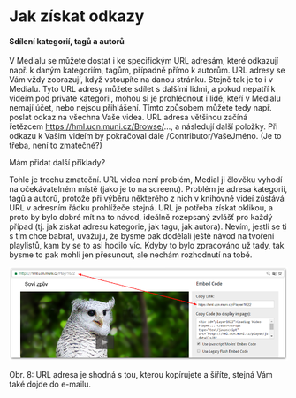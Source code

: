 Jak získat odkazy
=================

#### Sdílení kategorií, tagů a autorů

V Medialu se můžete dostat i ke specifickým URL adresám, které odkazují
např. k daným kategoriím, tagům, případně přímo k autorům. URL adresy se
Vám vždy zobrazují, když vstoupíte na danou stránku. Stejně tak je to i
v Medialu. Tyto URL adresy můžete sdílet s dalšími lidmi, a pokud
nepatří k videím pod private kategorii, mohou si je prohlédnout i lidé,
kteří v Medialu nemají účet, nebo nejsou přihlášení. Tímto způsobem
můžete tedy např. poslat odkaz na všechna Vaše videa. URL adresa
většinou začíná řetězcem https://hml.ucn.muni.cz/Browse/..., a
následují další položky. Při odkazu k Vašim videím by pokračoval dále
/Contributor/VašeJméno. (Je to třeba, není to zmatečné?)

Mám přidat další příklady?

Tohle je trochu zmateční. URL videa není problém, Medial ji člověku
vyhodí na očekávatelném místě (jako je to na screenu). Problém je adresa
kategorií, tagů a autorů, protože při výběru některého z nich v knihovně
videí zůstává URL v adresním řádku prohlížeče stejná. URL je potřeba
získat oklikou, a proto by bylo dobré mít na to návod, ideálně rozepsaný
zvlášť pro každý případ (tj. jak získat adresu kategorie, jak tagu, jak
autora). Nevím, jestli se ti s tím chce babrat, uvažuju, že bysme pak
dodělali ještě návod na tvoření playlistů, kam by se to asi hodilo víc.
Kdyby to bylo zpracováno už tady, tak bysme to pak mohli jen přesunout,
ale nechám rozhodnutí na tobě.



![](home/jak-muazu-sva-videa-sirit/sovi_zpev_url_.png)

Obr. 8: URL adresa je shodná s tou, kterou kopírujete a šíříte, stejná
Vám také dojde do e-mailu.
